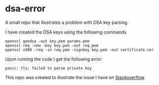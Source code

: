 # dsa-error
A small repo that illustrates a problem with DSA key parsing.

I have created the DSA keys using the following commands 

```openssl dsaparam -out params.pem 3072
openssl gendsa -out key.pem params.pem
openssl req -new -key key.pem -out req.pem
openssl x509 -req -in req.pem -signkey key.pem -out certificate.cer
````

Upon running the code I get the following error:

 ```panic: tls: failed to parse private key```
 
 This repo was created to illustrate the issue I have on [Stackoverflow](https://stackoverflow.com/questions/61308905/parsing-dsa-key-with-golang-into-tls-config-object?noredirect=1#comment108459960_61308905)
